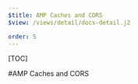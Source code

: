 ```yaml
---
$title: AMP Caches and CORS
$view: /views/detail/docs-detail.j2

order: 5
---
```


[TOC]

#AMP Caches and CORS
